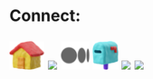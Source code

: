 <h1> Connect:</p>

<span>
<a href="https://oyier.vercel.app/" target="_blank"><img src="./pngs/website3d.png" height="50"/></a>
<a href="https://www.linkedin.com/in/boboyier/" target="_blank"><img src="./pngs/linkedin3d.png" height="50"/></a>
<a href="https://javascripture.medium.com/" target="_blank"><img src="./svgs/medium.svg" height="50"/></a>
<a href="mailto:boboyier92@gmail.com
" target="_blank"><img src="./pngs/email3d.png" height="50"/></a>
<a href="https://www.instagram.com/boboyier/" target="_blank"><img src="/pngs/insta3d.png" height="50"/></a>
<a href="https://twitter.com/arraydotmap" target="_blank"><img src="./pngs/twitter3d.png" height="50"/></a>
</span>

